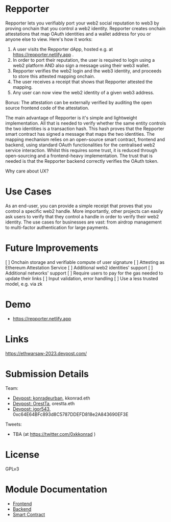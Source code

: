 # Repporter

Repporter lets you verifiably port your web2 social reputation to web3 by proving onchain that you control a web2 identity. Repporter creates onchain attestations that map OAuth identities and a wallet address for you or anyone else to view. Here's how it works:

1. A user visits the Repporter dApp, hosted e.g. at https://repporter.netlify.app .
2. In order to port their reputation, the user is required to login using a web2 platform AND also sign a message using their web3 wallet.
3. Repporter verifies the web2 login and the web3 identity, and proceeds to store this attested mapping onchain.
4. The user receives a receipt that shows that Repporter attested the mapping. 
5. Any user can now view the web2 identity of a given web3 address.

Bonus: The attestation can be externally verified by auditing the open source frontend code of the attestation.

The main advantage of Repporter is it's simple and lightweight implementation. All that is needed to verify whether the same entity controls the two identities is a transaction hash. This hash proves that the Repporter smart contract has signed a message that maps the two identities. The mapping mechanism relies on an open-source smart contract, frontend and backend, using standard OAuth functionalities for the centralised web2 service interaction. Whilst this requires some trust, it is reduced through open-sourcing and a frontend-heavy implementation. The trust that is needed is that the Repporter backend correctly verifies the OAuth token.

Why care about UX?


# Use Cases

As an end-user, you can provide a simple receipt that proves that you control a specific web2 handle. More importantly, other projects can easily ask users to verify that they control a handle in order to verify their web2 identity. The use cases for businesses are vast: from airdrop management to multi-factor authentication for large payments.

# Future Improvements

[ ] Onchain storage and verifiable compute of user signature
[ ] Attesting as Ethereum Attestation Service
[ ] Additional web2 identities' support
[ ] Additional networks' support
[ ] Require users to pay for the gas needed to update their links
[ ] Input validation, error handling
[ ] Use a less trusted model, e.g. via zk

# Demo

- https://repporter.netlify.app


# Links
https://ethwarsaw-2023.devpost.com/

# Submission Details

Team: 

- [Devpost: konradeurban](https://devpost.com/konradeurban), kkonrad.eth
- [Devpost: OrestTa](https://devpost.com/OrestTa), orestta.eth
- [Devpost: igor543](https://devpost.com/igor543), 0xc64E64BFc893d8C5787DDEFD818e2A843690EF3E

Tweets:

- TBA (at https://twitter.com/0xkkonrad )

# License

GPLv3

# Module Documentation

- [Frontend](/frontend)
- [Backend](/backend)
- [Smart Contract](/contract)

